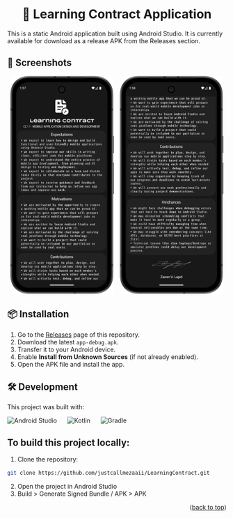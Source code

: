 
<h1 align="center">📱 Learning Contract Application</h1>  
This is a static Android application built using Android Studio.  
It is currently available for download as a release APK from the Releases section.


## 📸 Screenshots

<p align="center">
  <img src="app/src/main/res/drawable/screenshot1.png" alt="screenshot1" height="500" style="margin-right: 10px;">
  <img src="app/src/main/res/drawable/screenshot2.png" alt="screenshot2" height="500">
</p>


## 📦 Installation
1. Go to the [Releases](https://github.com/justcallmezaaii/LearningContract/releases/tag/v0.1.0-beta) page of this repository.  
2. Download the latest `app-debug.apk`.  
3. Transfer it to your Android device.  
4. Enable **Install from Unknown Sources** (if not already enabled).  
5. Open the APK file and install the app.


## 🛠️ Development
This project was built with:
<p align="left">
  <img src="https://iconlogovector.com/uploads/images/2024/04/sm-661b2243e2959-Android-Studio.webp" alt="Android Studio" height="60" style="margin-right: 20px;">
  <img src="https://cdn.freebiesupply.com/logos/thumbs/2x/kotlin-2-logo.png" alt="Kotlin" height="60" style="margin-right: 20px;">
  <img src="https://upload.wikimedia.org/wikipedia/commons/c/cb/Gradle_logo.png" alt="Gradle" height="40">
</p>


## To build this project locally:
1. Clone the repository: 
```sh  
git clone https://github.com/justcallmezaaii/LearningContract.git
```  
2. Open the project in Android Studio
3. Build > Generate Signed Bundle / APK > APK
<p align="right">(<a href="#readme-top">back to top</a>)</p>  

